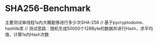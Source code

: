 # SHA256-Benchmark
主要测试单线程1s内大概能够进行多少次SHA-256 //
基于pycryptodome、hashlib库 //
测试思路：随机生成50000个128Byte的数据并进行Hash，求平均值，计算1s内Hash次数
